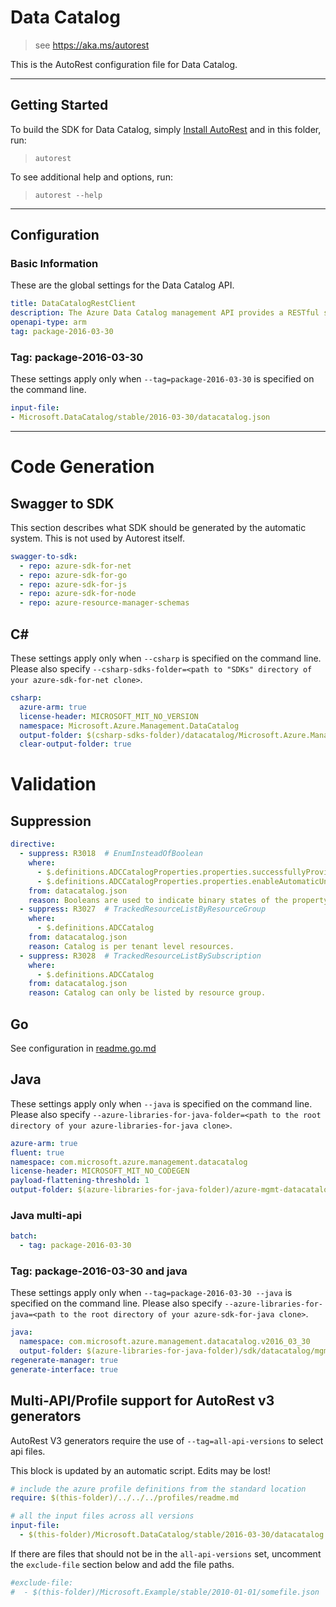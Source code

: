 # Data Catalog

> see https://aka.ms/autorest

This is the AutoRest configuration file for Data Catalog.



---
## Getting Started
To build the SDK for Data Catalog, simply [Install AutoRest](https://aka.ms/autorest/install) and in this folder, run:

> `autorest`

To see additional help and options, run:

> `autorest --help`
---

## Configuration


### Basic Information
These are the global settings for the Data Catalog API.

``` yaml
title: DataCatalogRestClient
description: The Azure Data Catalog management API provides a RESTful set of web services that interact with Azure Data Catalog services.
openapi-type: arm
tag: package-2016-03-30
```

### Tag: package-2016-03-30

These settings apply only when `--tag=package-2016-03-30` is specified on the command line.

``` yaml $(tag) == 'package-2016-03-30'
input-file:
- Microsoft.DataCatalog/stable/2016-03-30/datacatalog.json
```

---
# Code Generation


## Swagger to SDK

This section describes what SDK should be generated by the automatic system.
This is not used by Autorest itself.

``` yaml $(swagger-to-sdk)
swagger-to-sdk:
  - repo: azure-sdk-for-net
  - repo: azure-sdk-for-go
  - repo: azure-sdk-for-js
  - repo: azure-sdk-for-node
  - repo: azure-resource-manager-schemas
```

## C#

These settings apply only when `--csharp` is specified on the command line.
Please also specify `--csharp-sdks-folder=<path to "SDKs" directory of your azure-sdk-for-net clone>`.

``` yaml $(csharp)
csharp:
  azure-arm: true
  license-header: MICROSOFT_MIT_NO_VERSION
  namespace: Microsoft.Azure.Management.DataCatalog
  output-folder: $(csharp-sdks-folder)/datacatalog/Microsoft.Azure.Management.DataCatalog/src/Generated
  clear-output-folder: true
```

# Validation

## Suppression

``` yaml
directive:
  - suppress: R3018  # EnumInsteadOfBoolean
    where:
      - $.definitions.ADCCatalogProperties.properties.successfullyProvisioned
      - $.definitions.ADCCatalogProperties.properties.enableAutomaticUnitAdjustment
    from: datacatalog.json
    reason: Booleans are used to indicate binary states of the property, enum is not appropriate.
  - suppress: R3027  # TrackedResourceListByResourceGroup
    where:
      - $.definitions.ADCCatalog
    from: datacatalog.json
    reason: Catalog is per tenant level resources.
  - suppress: R3028  # TrackedResourceListBySubscription
    where:
      - $.definitions.ADCCatalog
    from: datacatalog.json
    reason: Catalog can only be listed by resource group.
```

## Go

See configuration in [readme.go.md](./readme.go.md)

## Java

These settings apply only when `--java` is specified on the command line.
Please also specify `--azure-libraries-for-java-folder=<path to the root directory of your azure-libraries-for-java clone>`.

``` yaml $(java)
azure-arm: true
fluent: true
namespace: com.microsoft.azure.management.datacatalog
license-header: MICROSOFT_MIT_NO_CODEGEN
payload-flattening-threshold: 1
output-folder: $(azure-libraries-for-java-folder)/azure-mgmt-datacatalog
```

### Java multi-api

``` yaml $(java) && $(multiapi)
batch:
  - tag: package-2016-03-30
```

### Tag: package-2016-03-30 and java

These settings apply only when `--tag=package-2016-03-30 --java` is specified on the command line.
Please also specify `--azure-libraries-for-java=<path to the root directory of your azure-sdk-for-java clone>`.

``` yaml $(tag) == 'package-2016-03-30' && $(java) && $(multiapi)
java:
  namespace: com.microsoft.azure.management.datacatalog.v2016_03_30
  output-folder: $(azure-libraries-for-java-folder)/sdk/datacatalog/mgmt-v2016_03_30
regenerate-manager: true
generate-interface: true
```



## Multi-API/Profile support for AutoRest v3 generators 

AutoRest V3 generators require the use of `--tag=all-api-versions` to select api files.

This block is updated by an automatic script. Edits may be lost!

``` yaml $(tag) == 'all-api-versions' /* autogenerated */
# include the azure profile definitions from the standard location
require: $(this-folder)/../../../profiles/readme.md

# all the input files across all versions
input-file:
  - $(this-folder)/Microsoft.DataCatalog/stable/2016-03-30/datacatalog.json

```

If there are files that should not be in the `all-api-versions` set, 
uncomment the  `exclude-file` section below and add the file paths.

``` yaml $(tag) == 'all-api-versions'
#exclude-file: 
#  - $(this-folder)/Microsoft.Example/stable/2010-01-01/somefile.json
```

